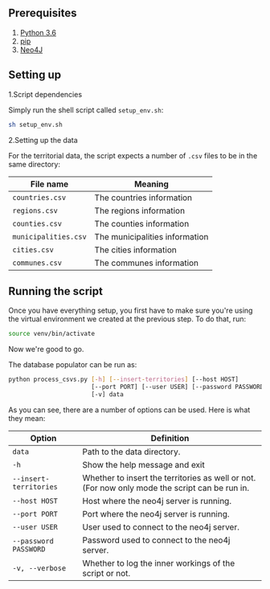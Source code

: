## Prerequisites
1. [Python 3.6](https://www.python.org/downloads/release/python-3610/)
2. [pip](https://pip.pypa.io/en/stable/installing/)
3. [Neo4J](https://neo4j.com/download/)

## Setting up
1.Script dependencies

Simply run the shell script called `setup_env.sh`:
```bash
sh setup_env.sh
```

2.Setting up the data

For the territorial data, the script expects a number of `.csv` files to be
in the same directory:

| File name            | Meaning                        |
|----------------------|--------------------------------|
| `countries.csv`      | The countries information      |
| `regions.csv`        | The regions information        |
| `counties.csv`       | The counties information       |
| `municipalities.csv` | The municipalities information |
| `cities.csv`         | The cities information         |
| `communes.csv`       | The communes information       |

## Running the script

Once you have everything setup, you first have to make sure you're using the 
virtual environment we created at the previous step. To do that, run:

```bash
source venv/bin/activate
```

Now we're good to go. 

The database populator can be run as:
```bash
python process_csvs.py [-h] [--insert-territories] [--host HOST] 
                       [--port PORT] [--user USER] [--password PASSWORD]
                       [-v] data
```

As you can see, there are a number of options can be used. Here is what they
mean:

| Option                 | Definition                                                                                     |
|------------------------|------------------------------------------------------------------------------------------------|
| `data`                 | Path to the data directory.                                                                    |
| `-h`                   | Show the help message and exit                                                                 |
| `--insert-territories` | Whether to insert the territories as well or not. (For now only mode the script can be run in. |
| `--host HOST`          | Host where the neo4j server is running.                                                        |
| `--port PORT`          | Port where the neo4j server is running.                                                        |
| `--user USER`          | User used to connect to the neo4j server.                                                      |
| `--password PASSWORD`  | Password used to connect to the neo4j server.                                                  |
| `-v, --verbose`        | Whether to log the inner workings of the script or not.                                        |